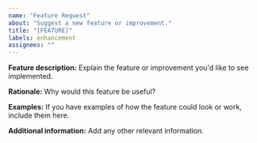 ```yaml
---
name: "Feature Request"
about: "Suggest a new feature or improvement."
title: "[FEATURE]"
labels: enhancement
assignees: ""
---
```


**Feature description:**
Explain the feature or improvement you'd like to see implemented.

**Rationale:**
Why would this feature be useful?

**Examples:**
If you have examples of how the feature could look or work, include them here.

**Additional information:**
Add any other relevant information.

